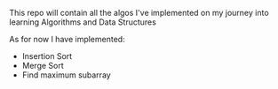 This repo will contain all the algos I've implemented on my journey into learning Algorithms and Data Structures


As for now I have implemented: 

- Insertion Sort
- Merge Sort
- Find maximum subarray

